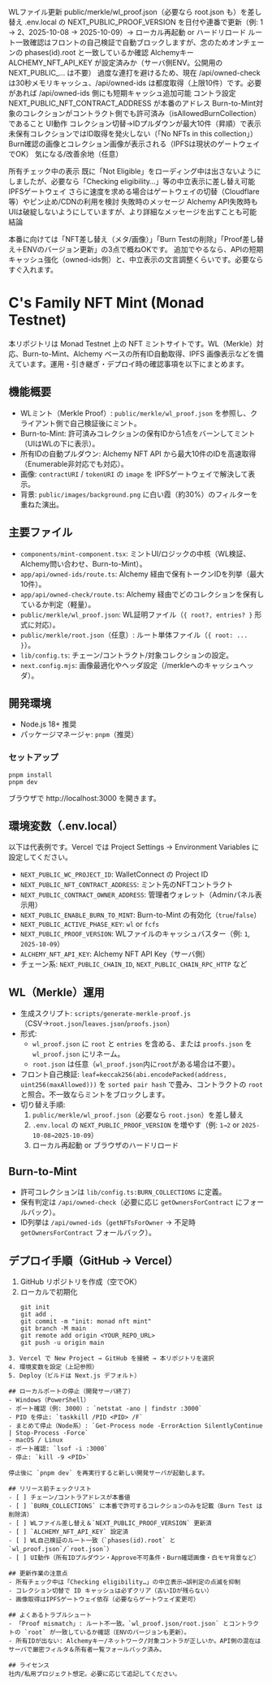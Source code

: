 WLファイル更新
public/merkle/wl_proof.json（必要なら root.json も）を差し替え
.env.local の NEXT_PUBLIC_PROOF_VERSION を日付や連番で更新（例: 1 → 2、2025-10-08 → 2025-10-09）→ ローカル再起動 or ハードリロード
ルート一致確認はフロントの自己検証で自動ブロックしますが、念のためオンチェーンの phases(id).root と一致しているか確認
Alchemyキー
ALCHEMY_NFT_API_KEY が設定済みか（サーバ側ENV。公開用の NEXT_PUBLIC_... は不要）
過度な連打を避けるため、現在 /api/owned-check は30秒メモリキャッシュ、/api/owned-ids は都度取得（上限10件）です。必要があれば /api/owned-ids 側にも短期キャッシュ追加可能
コントラ設定
NEXT_PUBLIC_NFT_CONTRACT_ADDRESS が本番のアドレス
Burn-to-Mint対象のコレクションがコントラクト側でも許可済み（isAllowedBurnCollection）であること
UI動作
コレクション切替→IDプルダウンが最大10件（昇順）で表示
未保有コレクションではID取得を発火しない（「No NFTs in this collection」）
Burn確認の画像とコレクション画像が表示される（IPFSは現状のゲートウェイでOK）
気になる/改善余地（任意）

所有チェック中の表示
既に「Not Eligible」をローディング中は出さないようにしましたが、必要なら「Checking eligibility…」等の中立表示に差し替え可能
IPFSゲートウェイ
さらに速度を求める場合はゲートウェイの切替（Cloudflare等）やピン止め/CDNの利用を検討
失敗時のメッセージ
Alchemy API失敗時もUIは破綻しないようにしていますが、より詳細なメッセージを出すことも可能
結論

本番に向けては「NFT差し替え（メタ/画像）」「Burn Testの削除」「Proof差し替え＋ENVのバージョン更新」の3点で概ねOKです。
追加でやるなら、APIの短期キャッシュ強化（owned-ids側）と、中立表示の文言調整くらいです。必要ならすぐ入れます。
# C's Family NFT Mint (Monad Testnet)

本リポジトリは Monad Testnet 上の NFT ミントサイトです。WL（Merkle）対応、Burn-to-Mint、Alchemy ベースの所有ID自動取得、IPFS 画像表示などを備えています。運用・引き継ぎ・デプロイ時の確認事項を以下にまとめます。

## 機能概要
- WLミント（Merkle Proof）: `public/merkle/wl_proof.json` を参照し、クライアント側で自己検証後にミント。
- Burn-to-Mint: 許可済みコレクションの保有IDから1点をバーンしてミント（UIはWLの下に表示）。
- 所有IDの自動プルダウン: Alchemy NFT API から最大10件のIDを高速取得（Enumerable非対応でも対応）。
- 画像: `contractURI` / `tokenURI` の `image` を IPFSゲートウェイで解決して表示。
- 背景: `public/images/background.png` に白い霞（約30%）のフィルターを重ねた演出。

## 主要ファイル
- `components/mint-component.tsx`: ミントUI/ロジックの中核（WL検証、Alchemy問い合わせ、Burn-to-Mint）。
- `app/api/owned-ids/route.ts`: Alchemy 経由で保有トークンIDを列挙（最大10件）。
- `app/api/owned-check/route.ts`: Alchemy 経由でどのコレクションを保有しているか判定（軽量）。
- `public/merkle/wl_proof.json`: WL証明ファイル（`{ root?, entries? }` 形式に対応）。
- `public/merkle/root.json`（任意）: ルート単体ファイル（`{ root: ... }`）。
- `lib/config.ts`: チェーン/コントラクト/対象コレクションの設定。
- `next.config.mjs`: 画像最適化やヘッダ設定（/merkleへのキャッシュヘッダ）。

## 開発環境
- Node.js 18+ 推奨
- パッケージマネージャ: `pnpm`（推奨）

### セットアップ
```
pnpm install
pnpm dev
```
ブラウザで http://localhost:3000 を開きます。

## 環境変数（.env.local）
以下は代表例です。Vercel では Project Settings → Environment Variables に設定してください。

- `NEXT_PUBLIC_WC_PROJECT_ID`: WalletConnect の Project ID
- `NEXT_PUBLIC_NFT_CONTRACT_ADDRESS`: ミント先のNFTコントラクト
- `NEXT_PUBLIC_CONTRACT_OWNER_ADDRESS`: 管理者ウォレット（Adminパネル表示用）
- `NEXT_PUBLIC_ENABLE_BURN_TO_MINT`: Burn-to-Mint の有効化（`true`/`false`）
- `NEXT_PUBLIC_ACTIVE_PHASE_KEY`: `wl` or `fcfs`
- `NEXT_PUBLIC_PROOF_VERSION`: WLファイルのキャッシュバスター（例: `1`, `2025-10-09`）
- `ALCHEMY_NFT_API_KEY`: Alchemy NFT API Key（サーバ側）
- チェーン系: `NEXT_PUBLIC_CHAIN_ID`, `NEXT_PUBLIC_CHAIN_RPC_HTTP` など

## WL（Merkle）運用
- 生成スクリプト: `scripts/generate-merkle-proof.js`（CSV→`root.json`/`leaves.json`/`proofs.json`）
- 形式:
  - `wl_proof.json` に `root` と `entries` を含める、または `proofs.json` を `wl_proof.json` にリネーム。
  - `root.json` は任意（`wl_proof.json`内に`root`がある場合は不要）。
- フロント自己検証: `leaf=keccak256(abi.encodePacked(address, uint256(maxAllowed)))` を `sorted pair hash` で畳み、コントラクトの `root` と照合。不一致ならミントをブロックします。
- 切り替え手順:
  1. `public/merkle/wl_proof.json`（必要なら `root.json`）を差し替え
  2. `.env.local` の `NEXT_PUBLIC_PROOF_VERSION` を増やす（例: `1→2` or `2025-10-08→2025-10-09`）
  3. ローカル再起動 or ブラウザのハードリロード

## Burn-to-Mint
- 許可コレクションは `lib/config.ts:BURN_COLLECTIONS` に定義。
- 保有判定は `/api/owned-check`（必要に応じ `getOwnersForContract` にフォールバック）。
- ID列挙は `/api/owned-ids`（`getNFTsForOwner` → 不足時 `getOwnersForContract` フォールバック）。

## デプロイ手順（GitHub → Vercel）
1. GitHub リポジトリを作成（空でOK）
2. ローカルで初期化
   ```
   git init
   git add .
   git commit -m "init: monad nft mint"
   git branch -M main
   git remote add origin <YOUR_REPO_URL>
   git push -u origin main
  ```
3. Vercel で New Project → GitHub を接続 → 本リポジトリを選択
4. 環境変数を設定（上記参照）
5. Deploy（ビルドは Next.js デフォルト）

## ローカルポートの停止（開発サーバ終了）
- Windows（PowerShell）
  - ポート確認（例: 3000）: `netstat -ano | findstr :3000`
  - PID を停止: `taskkill /PID <PID> /F`
  - まとめて停止（Node系）: `Get-Process node -ErrorAction SilentlyContinue | Stop-Process -Force`
- macOS / Linux
  - ポート確認: `lsof -i :3000`
  - 停止: `kill -9 <PID>`

停止後に `pnpm dev` を再実行すると新しい開発サーバが起動します。

## リリース前チェックリスト
- [ ] チェーン/コントラアドレスが本番値
- [ ] `BURN_COLLECTIONS` に本番で許可するコレクションのみを記載（Burn Test は削除済）
- [ ] WLファイル差し替え＆`NEXT_PUBLIC_PROOF_VERSION` 更新済
- [ ] `ALCHEMY_NFT_API_KEY` 設定済
- [ ] WL自己検証のルート一致（`phases(id).root` と `wl_proof.json`/`root.json`）
- [ ] UI動作（所有IDプルダウン・Approve不可条件・Burn確認画像・白モヤ背景など）

## 更新作業の注意点
- 所有チェック中は「Checking eligibility…」の中立表示→誤判定の点滅を抑制
- コレクション切替で ID キャッシュは必ずクリア（古いIDが残らない）
- 画像取得はIPFSゲートウェイ依存（必要ならゲートウェイ変更可）

## よくあるトラブルシュート
- 「Proof mismatch」: ルート不一致。`wl_proof.json/root.json` とコントラクトの `root` が一致しているか確認（ENVのバージョンも更新）。
- 所有IDが出ない: Alchemyキー/ネットワーク/対象コントラが正しいか。API側の混在はサーバで厳密フィルタ＆所有者一覧フォールバック済み。

## ライセンス
社内/私用プロジェクト想定。必要に応じて追記してください。
